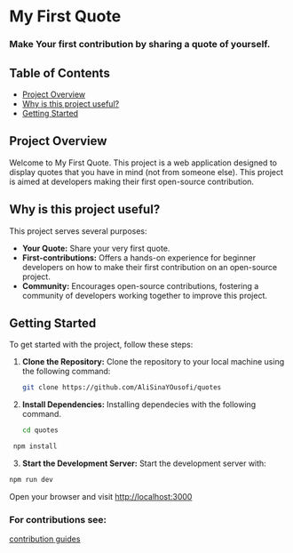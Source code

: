# My First Quote

### Make Your first contribution by sharing a quote of yourself.

## Table of Contents
- [Project Overview](#project-overview)
- [Why is this project useful?](#why-is-this-project-useful)
- [Getting Started](#getting-started)

## Project Overview
Welcome to My First Quote. 
This project is a web application designed to display quotes that you have in mind (not from someone else). This project is aimed at developers making their first open-source contribution.

## Why is this project useful?
This project serves several purposes:
- **Your Quote:** Share your very first quote.
- **First-contributions:** Offers a hands-on experience for beginner developers on how to make their first contribution on an open-source project.
- **Community:** Encourages open-source contributions, fostering a community of developers working together to improve this project.

## Getting Started
To get started with the project, follow these steps:

1. **Clone the Repository:**
   Clone the repository to your local machine using the following command:
   ```sh
   git clone https://github.com/AliSinaYOusofi/quotes
   ```
2. **Install Dependencies:**
   Installing dependecies with the following command.
   ```sh
   cd quotes
   ```
  ```sh
   npm install
  ```
3. **Start the Development Server:**
   Start the development server with:
  ```sh
  npm run dev
  ```
Open your browser and visit [http://localhost:3000](http://localhost:3000)

### For contributions see:
[contribution guides](./CONTRIBUTING.md)
